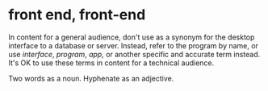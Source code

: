 # front end, front-end

In
content for a general audience, don't use as a synonym for
the desktop interface to a database or server. Instead, refer
to the program by name, or use *interface*, *program*, *app,* or another specific and accurate term instead. It's OK to use these terms in content for a technical audience. 

Two words as a noun. Hyphenate as an adjective.
